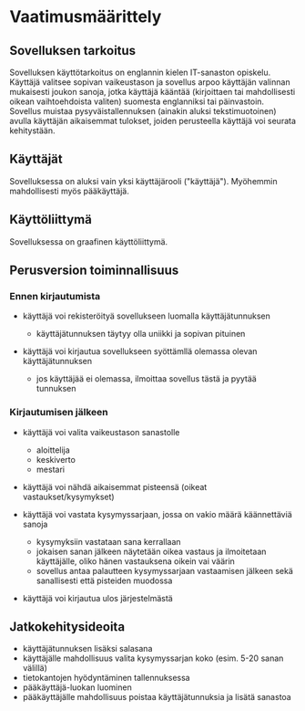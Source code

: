 # Vaatimusmäärittely

## Sovelluksen tarkoitus

Sovelluksen käyttötarkoitus on englannin kielen IT-sanaston opiskelu. Käyttäjä valitsee sopivan vaikeustason ja sovellus arpoo käyttäjän valinnan mukaisesti joukon sanoja, jotka käyttäjä kääntää (kirjoittaen tai mahdollisesti oikean vaihtoehdoista valiten) suomesta englanniksi tai päinvastoin. Sovellus muistaa pysyväistallennuksen (ainakin aluksi tekstimuotoinen) avulla käyttäjän aikaisemmat tulokset, joiden perusteella käyttäjä voi seurata kehitystään.

## Käyttäjät

Sovelluksessa on aluksi vain yksi käyttäjärooli ("käyttäjä"). Myöhemmin mahdollisesti myös pääkäyttäjä.

## Käyttöliittymä

Sovelluksessa on graafinen käyttöliittymä.

## Perusversion toiminnallisuus

### Ennen kirjautumista

- käyttäjä voi rekisteröityä sovellukseen luomalla käyttäjätunnuksen
  - käyttäjätunnuksen täytyy olla uniikki ja sopivan pituinen

- käyttäjä voi kirjautua sovellukseen syöttämllä olemassa olevan käyttäjätunnuksen
  - jos käyttäjää ei olemassa, ilmoittaa sovellus tästä ja pyytää tunnuksen

### Kirjautumisen jälkeen

- käyttäjä voi valita vaikeustason sanastolle
  - aloittelija
  - keskiverto
  - mestari
 
- käyttäjä voi nähdä aikaisemmat pisteensä (oikeat vastaukset/kysymykset)

- käyttäjä voi vastata kysymyssarjaan, jossa on vakio määrä käännettäviä sanoja
  - kysymyksiin vastataan sana kerrallaan
  - jokaisen sanan jälkeen näytetään oikea vastaus ja ilmoitetaan käyttäjälle, oliko hänen vastauksena oikein vai väärin
  - sovellus antaa palautteen kysymyssarjaan vastaamisen jälkeen sekä sanallisesti että pisteiden muodossa

- käyttäjä voi kirjautua ulos järjestelmästä

## Jatkokehitysideoita

- käyttäjätunnuksen lisäksi salasana
- käyttäjälle mahdollisuus valita kysymyssarjan koko (esim. 5-20 sanan välillä)
- tietokantojen hyödyntäminen tallennuksessa
- pääkäyttäjä-luokan luominen
- pääkäyttäjälle mahdollisuus poistaa käyttäjätunnuksia ja lisätä sanastoa
